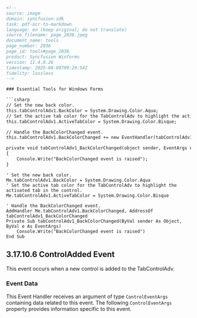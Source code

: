 ```html
<!-- 
source: image
domain: syncfusion-sdk
task: pdf-ocr-to-markdown
language: en (keep original; do not translate)
source_filename: page_2036.jpeg
document_name: tools
page_number: 2036
page_id: tools#page_2036
product: Syncfusion Winforms
version: 11.4.0.26
timestamp: 2025-08-09T09:29:54Z
fidelity: lossless
-->

### Essential Tools for Windows Forms

```csharp
// Set the new back color.
this.tabControlAdv1.BackColor = System.Drawing.Color.Aqua;
// Set the active tab color for the TabControlAdv to highlight the activated tab in the control.
this.tabControlAdv1.ActiveTabColor = System.Drawing.Color.Bisque;

// Handle the BackColorChanged event.
this.tabControlAdv1.BackColorChanged += new EventHandler(tabControlAdv1_BackColorChanged);

private void tabControlAdv1_BackColorChanged(object sender, EventArgs e)
{
    Console.Write("BackColorChanged event is raised");
}
```

```vb.net
' Set the new back color.
Me.tabControlAdv1.BackColor = System.Drawing.Color.Aqua
' Set the active tab color for the TabControlAdv to highlight the activated tab in the control.
Me.tabControlAdv1.ActiveTabColor = System.Drawing.Color.Bisque

' Handle the BackColorChanged event.
AddHandler Me.tabControlAdv1.BackColorChanged, AddressOf tabControlAdv1_BackColorChanged
Private Sub tabControlAdv1_BackColorChanged(ByVal sender As Object, ByVal e As EventArgs)
    Console.Write("BackColorChanged event is raised")
End Sub
```

## 3.17.10.6 ControlAdded Event

This event occurs when a new control is added to the TabControlAdv.

### Event Data

This Event Handler receives an argument of type `ControlEventArgs` containing data related to this event. The following `ControlEventArgs` property provides information specific to this event.
``` 
```

<!-- tags: [Syncfusion Winforms, TabControlAdv, ControlAdded Event, BackColorChanged event, C#, VB.NET] keywords: [TabControl, Event Handler, ControlEventArgs, BackColor, ActiveTabColor, Console.Write] -->
``` 
``` 
``` 
``` 
``` 
``` 
``` 
``` 
``` 
``` 
``` 
``` 
``` 
``` 
``` 
``` 
``` 
``` 
```


